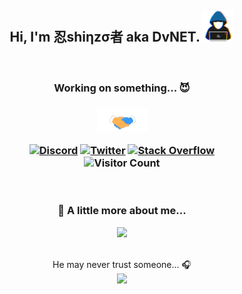 <!-- ---------------------------------------------------------------------------------------------------- -->
<h2 align = "center">  Hi, I'm 忍shiηzσ者 aka DvNET. <picture><img src = "https://github.com/0xAbdulKhalid/0xAbdulKhalid/raw/main/assets/mdImages/about_me.gif" width = 50px> </h2> </picture> <br>

<h3 align = "center"> Working on something... 😈 </h3>

<div align = "center">
<h3> <img src="https://github.com/0xAbdulKhalid/0xAbdulKhalid/raw/main/assets/mdImages/handshake.gif" width ="80">

 [![Discord](https://img.shields.io/badge/Discord-%235865F2.svg?style=for-the-badge&logo=discord&logoColor=white)](https://discord.com/users/1083102293496451108)   [![Twitter](https://img.shields.io/badge/Twitter-%231DA1F2.svg?style=for-the-badge&logo=Twitter&logoColor=white)](https://twitter.com/PahasaraDv)    [![Stack Overflow](https://img.shields.io/badge/-Stackoverflow-FE7A16?style=for-the-badge&logo=stack-overflow&logoColor=white)](https://stackoverflow.com/users/12632079) 
 <br>
 ![Visitor Count](https://komarev.com/ghpvc/?username=Pahasara&color=blue) 
</h3>
<br>
</div>
<!-- ---------------------------------------------------------------------------------------------------- -->

<div align = "center">
<h3> 👻 A little more about me... </h3>
 <picture><img src="https://github.com/Pahasara/Pahasara/assets/46932317/3f3ba3b4-2eee-4c9c-89f6-94b3f6ceb869" width = "560"/></picture>
</div>
<br>
<!-- ---------------------------------------------------------------------------------------------------- -->

<div align = "center">
 <p size = "20"> He may never trust someone... 🎧 
   <br>
   <picture><img src="https://github.com/Pahasara/Pahasara/assets/46932317/220a9be5-9916-4924-af23-2543f9799e2c" width = "560"/></picture>
 </p>
</div>
<!-- ---------------------------------------------------------------------------------------------------- -->

<!-- Proudly created with GPRM ( https://gprm.itsvg.in ) -->
